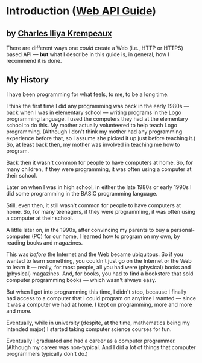 # Introduction ([Web API Guide](../../README.md))
by [Charles Iliya Krempeaux](http://changelog.ca/)
-----

There are different ways one _could_ create a Web (i.e., HTTP or HTTPS) based API — **but** what I describe in this guide is, in general, how I recommend it is done.

## My History

I have been programming for what feels, to me, to be a long time.

I think the first time I did any programming was back in  the early 1980s — back when I was in elementary school — writing programs in the Logo programming language.
I used the computers they had at the elementary school to do this.
My mother actually volunteered to help teach Logo programming.
(Although I don't think my mother had any programming experience before that, so I assume she picked it up just before teaching it.)
So, at least back then, my mother was involved in teaching me how to program.

Back then it wasn't common for people to have computers at home.
So, for many children, if they were programming, it was often using a computer at their school.

Later on when I was in high school, in either the late 1980s or early 1990s I did some programming in the BASIC programming language.

Still, even then, it still wasn't common for people to have computers at home.
So, for many teenagers, if they were programming, it was often using a computer at their school.

A little later on, in the 1990s, after convincing my parents to buy a personal-computer (PC) for our home, I learned how to program on my own, by reading books and magazines.

This was _before_ the Internet and the Web became ubiquitous.
So if you wanted to learn something, you couldn't just go on the Internet or the Web to learn it — really, for most people, all you had were (physical) books and (physical) magazines.
And, for books, you had to find a bookstore that sold computer programming books — which wasn't always easy.

But when I got into programming this time, I didn't stop, because I finally had access to a computer that I could program on anytime I wanted — since it was a computer we had at home.
I kept on programming, more and more and more.

Eventually, while in university (despite, at the time, mathematics being my intended major) I started taking computer science courses for fun.

Eventually I graduated and had a career as a computer programmer.
(Although my career was non-typical. And I did a lot of things that computer programmers typically don't do.)
